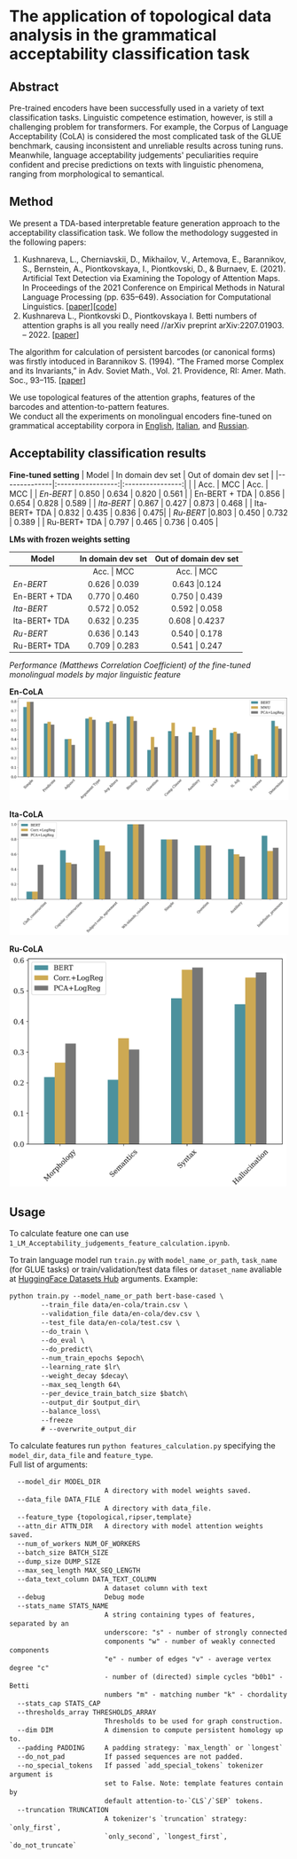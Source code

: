 # The application of topological data analysis in the grammatical acceptability classification task

## Abstract
Pre-trained encoders have been successfully used in a variety of text classification tasks. Linguistic competence estimation, however, is still a challenging problem for transformers. For example, the Corpus of Language Acceptability (CoLA) is considered the most complicated task of the GLUE benchmark, causing inconsistent and unreliable results across tuning runs. Meanwhile, language acceptability judgements' peculiarities require confident and precise predictions on texts with linguistic phenomena, ranging from morphological to semantical.  

## Method 

We present a TDA-based interpretable feature generation approach to the acceptability classification task. We follow the methodology suggested in the following papers:

1.   Kushnareva, L., Cherniavskii, D., Mikhailov, V., Artemova, E., Barannikov, S., Bernstein, A., Piontkovskaya, I., Piontkovski, D., & Burnaev, E. (2021). Artificial Text Detection via Examining the Topology of Attention Maps. In Proceedings of the 2021 Conference on Empirical Methods in Natural Language Processing (pp. 635–649). Association for Computational Linguistics. [[paper](https://arxiv.org/pdf/2109.04825.pdf)][[code](https://github.com/danchern97/tda4atd)]
2.   Kushnareva L., Piontkovski D., Piontkovskaya I. Betti numbers of attention graphs is all you really need //arXiv preprint arXiv:2207.01903. – 2022. [[paper](https://arxiv.org/pdf/2207.01903.pdf)] 

The algorithm for calculation of persistent barcodes (or canonical forms) was firstly intoduced in
Barannikov S. (1994). “The Framed morse Complex and its Invariants,” in Adv. Soviet Math., Vol. 21. Providence, RI: Amer. Math. Soc., 93–115. [[paper](https://hal.archives-ouvertes.fr/hal-01745109/document)]

We use topological features of the attention graphs, features of the barcodes and attention-to-pattern features.  
We conduct all the experiments on monolingual encoders fine-tuned on grammatical acceptability corpora in [English](https://github.com/nyu-mll/CoLA-baselines), [Italian](https://github.com/dhfbk/ItaCoLA-dataset), and [Russian](https://github.com/RussianNLP/RuCoLA).  

## Acceptability classification results

**Fine-tuned setting** 
| Model             | In domain dev set |      Out of domain dev set |
|--------------|:-----------------:|:----------------:|
|              | Acc.     \| MCC | Acc.    \| MCC | 
| *En-BERT* | 0.850  \| 0.634 | 0.820    \| 0.561 | 
| En-BERT + TDA | 0.856   \| 0.654 | 0.828   \| 0.589 | 
| *Ita-BERT* | 0.867    \| 0.427 | 0.873   \| 0.468 | 
| Ita-BERT+ TDA | 0.832    \| 0.435 | 0.836    \| 0.475| 
| *Ru-BERT* |0.803    \| 0.450 | 0.732  \| 0.389 | 
| Ru-BERT+ TDA | 0.797     \| 0.465 | 0.736   \| 0.405 | 


**LMs with frozen weights setting**

| Model             | In domain dev set |      Out of domain dev set |
|--------------|:-----------------:|:----------------:|
|              | Acc.     \| MCC | Acc.    \| MCC | 
| *En-BERT* | 0.626  \| 0.039 | 0.643    \|0.124 | 
| En-BERT + TDA | 0.770  \| 0.460 | 0.750   \| 0.439 | 
| *Ita-BERT* | 0.572    \| 0.052 |  0.592   \| 0.058 | 
| Ita-BERT+ TDA | 0.632   \| 0.235 | 0.608    \| 0.4237| 
| *Ru-BERT* |0.636    \| 0.143 | 0.540 \| 0.178 | 
| Ru-BERT+ TDA | 0.709    \| 0.283 | 0.541   \| 0.247 | 


*Performance (Matthews Correlation Coefficient) of the fine-tuned monolingual models by major linguistic feature*

**En-CoLA**  
<img src="./plots/en_mcc_test_phenomena.png">

**Ita-CoLA**  
<img src="./plots/ita_mcc_test_phenomena.png">

**Ru-CoLA**   
<img src="./plots/ru_acc_test_phenomena.png" width="500">

## Usage

To calculate feature one can use ```1_LM_Acceptability_judgements_feature_calculation.ipynb```.

To train language model run ```train.py``` with ```model_name_or_path```, ```task_name``` (for GLUE tasks) or train/validation/test data files or ```dataset_name``` avaliable at [HuggingFace Datasets Hub](https://github.com/huggingface/datasets) arguments. Example:
```
python train.py --model_name_or_path bert-base-cased \
        --train_file data/en-cola/train.csv \
        --validation_file data/en-cola/dev.csv \
        --test_file data/en-cola/test.csv \
        --do_train \
        --do_eval \
        --do_predict\
        --num_train_epochs $epoch\
        --learning_rate $lr\
        --weight_decay $decay\
        --max_seq_length 64\
        --per_device_train_batch_size $batch\
        --output_dir $output_dir\
        --balance_loss\
        --freeze
        # --overwrite_output_dir
``` 
To calculate features run ```python features_calculation.py``` specifying the ```model_dir```,  ```data_file``` and ```feature_type```.  
Full list of arguments: 

```
  --model_dir MODEL_DIR
                        A directory with model weights saved.
  --data_file DATA_FILE
                        A directory with data_file.
  --feature_type {topological,ripser,template}
  --attn_dir ATTN_DIR   A directory with model attention weights saved.
  --num_of_workers NUM_OF_WORKERS
  --batch_size BATCH_SIZE
  --dump_size DUMP_SIZE
  --max_seq_length MAX_SEQ_LENGTH
  --data_text_column DATA_TEXT_COLUMN
                        A dataset column with text
  --debug               Debug mode
  --stats_name STATS_NAME
                        A string containing types of features, separated by an
                        underscore: "s" - number of strongly connected
                        components "w" - number of weakly connected components
                        "e" - number of edges "v" - average vertex degree "c"
                        - number of (directed) simple cycles "b0b1" - Betti
                        numbers "m" - matching number "k" - chordality
  --stats_cap STATS_CAP
  --thresholds_array THRESHOLDS_ARRAY
                        Thresholds to be used for graph construction.
  --dim DIM             A dimension to compute persistent homology up to.
  --padding PADDING     A padding strategy: `max_length` or `longest`
  --do_not_pad          If passed sequences are not padded.
  --no_special_tokens   If passed `add_special_tokens` tokenizer argument is
                        set to False. Note: template features contain by
                        default attention-to-`CLS`/`SEP` tokens.
  --truncation TRUNCATION
                        A tokenizer's `truncation` strategy: `only_first`,
                        `only_second`, `longest_first`, `do_not_truncate`
 ```
